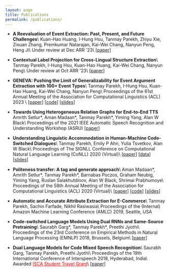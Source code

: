 ```yaml
---
layout: page
title: Publications
permalink: /publications/
---
```


* **A Reevaluation of Event Extraction: Past, Present, and Future Challenges**\\
	Kuan-Hao Huang, I-Hung Hsu, Tanmay Parekh, Zhiyu Xie, Zixuan Zhang, Premkumar Natarajan, Kai-Wei Chang, Nanyun Peng, Heng Ji\\
	Under review at Dec ARR '23\\
	\[[paper](https://arxiv.org/pdf/2311.09562.pdf)\]

* **Contextual Label Projection for Cross-Lingual Structure Extraction**\\
	Tanmay Parekh, I-Hung Hsu, Kuan-Hao Huang, Kai-Wei Chang, Nanyun Peng\\
	Under review at Oct ARR '23\\
	\[[paper](https://arxiv.org/abs/2309.08943)\]

<!-- * **Event Detection from Social Media for Epidemic Preparedness**\\
	Tanmay Parekh, Alex Mac, Jiarui Yu, Yuxoan Dong, Syed Shahriar, Bonnie Liu, Eric Yang, Kuan-Hao Huang, Nanyun Peng, Wei Wang, Kai-Wei Chang\\
	Under review \\ -->

* **GENEVA: Pushing the Limit of Generalizability for Event Argument Extraction with 100+ Event Types**\\
	Tanmay Parekh, I-Hung Hsu, Kuan-Hao Huang, Kai-Wei Chang, Nanyun Peng\\
	Proceedings of the 61st Annual Meeting of the Association for Computational Linguistics (ACL) 2023 \\
	\[[paper](https://aclanthology.org/2023.acl-long.203/)\] \[[code](https://github.com/PlusLabNLP/GENEVA/)\] \[[slides](../local_files/slides/geneva.pdf)\]

* **Towards Using Heterogeneous Relation Graphs for End-to-End TTS**
	Amrith Setlur\*, Aman Madaan\*, Tanmay Parekh\*, Yiming Yang, Alan W Black\\
	Proceedings of the 2021 IEEE Automatic Speech Recognition and Understanding Workshop (ASRU)
	\[[paper](http://www.cs.cmu.edu/~awb/papers/ASRU2021_setlur.pdf)\]

* **Understanding Linguistic Accommodation in Human-Machine Code-Switched Dialogues**\\
    Tanmay Parekh, Emily P Ahn, Yulia Tsvetkov, Alan W Black\\
    Proceedings of The SIGNLL Conference on Computational Natural Language Learning (CoNLL) 2020 (Virtual)\\
        \[[paper](https://www.aclweb.org/anthology/2020.conll-1.46/)] \[[data](https://github.com/TanmayParekh/commonDost)] \[[slides](../local_files/slides/linguistic_accommodation.pdf)]

* **Politeness transfer: A tag and generate approach**\\
    Aman Madaan\*, Amrith Setlur\*, Tanmay Parekh\*, Barnabas Poczos, Graham Neubig, Yiming Yang, Ruslan Salakhutdinov, Alan W Black, Shrimai Prabhumoye\\
    Proceedings of the 58th Annual Meeting of the Association for Computational Linguistics (ACL) 2020 (Virtual)\\
	\[[paper](https://arxiv.org/abs/2004.14257)\] \[[code](https://github.com/tag-and-generate/Politeness-Transfer-A-Tag-and-Generate-Approach)\] \[[slides](../local_files/slides/tag_and_generate.pdf)\]

* **Automatic and Accurate Attribute Extraction for E-Commerce**\\
	Tanmay Parekh, Sachin Farfade, Nikhil Rasiwasia\\
	Proceedings of the (Internal) Amazon Machine Learning Conference (AMLC) 2019, Seattle, USA

* **Code-switched Language Models Using Dual RNNs and Same-Source Pretraining**\\
	Saurabh Garg\*, Tanmay Parekh\*, Preethi Jyothi\\
	Proceedings of the 23rd Conference on Empirical Methods in Natural Language Processing (EMNLP) 2018, Brussels, Belgium\\
	\[[paper](http://aclanthology.lst.uni-saarland.de/D18-1346.pdf)\]

* **Dual Language Models for Code Mixed Speech Recognition**\\
	Saurabh Garg, Tanmay Parekh, Preethi Jyothi\\
	Proceedings of the 19th International Conference of Interspeech 2018, Hyderabad, India\\
	Awarded <a style="color:red" href="https://interspeech2018.org/author-travel-grants.html">ISCA Student Travel Grant</a>\\
	\[[paper](https://arxiv.org/abs/1711.01048)\]

